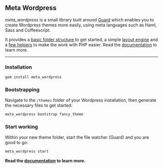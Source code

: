 ## Meta Wordpress

*meta_wordpress* is a small library built around [Guard](https://github.com/guard/guard) which enables you to create Wordpress themes more easily, using meta languages such as Haml, Sass and Coffeescript. 

It provides a [basic folder structure ](/docs/executable.md) to get started, a simple [layout engine](/docs/layout.md) and a [few helpers](/docs/helpers.md) to make the work with PHP easier. Read the [documentation](/docs/index.md) to learn more.

***

### Installation

```bash
gem install meta_wordpress
```

### Bootstrapping

Navigate to the `/themes` folder of your Wordpress installation, then generate the necessary files to get started:

```bash
meta_wordpress bootstrap fancy_theme
```

### Start working

Within your new theme folder, start the file watcher (Guard) and you are good to go:

```bash
meta_wordpress start
```

**Read the [documentation](/docs/index.md) to learn more.**